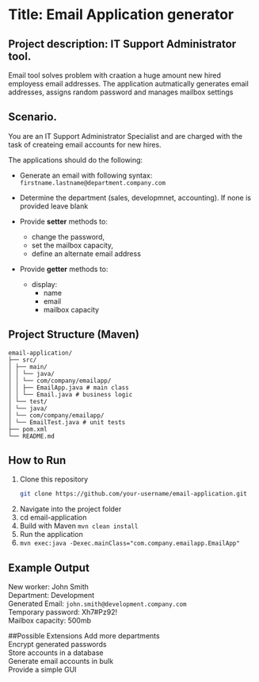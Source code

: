 # Title: Email Application generator

## Project description: IT Support Administrator tool. 
Email tool solves problem with craation a huge amount new hired employess email addresses.
The application autmatically generates email addresses, assigns random password and manages 
mailbox settings

## Scenario.
You are an IT Support Administrator Specialist and are charged with the task of createing 
email accounts for new hires.

The applications should do the following:
- Generate an email with following syntax:
`firstname.lastname@department.company.com`
  
- Determine the department (sales, developmnet, accounting). If none
is provided leave blank
  
- Provide **setter** methods to:
    - change the password, 
    - set the mailbox capacity, 
    - define an alternate email address
- Provide **getter** methods to:
    - display:
        - name
        - email
        - mailbox capacity


## Project Structure (Maven)
```
email-application/
├── src/
│ ├── main/
│ │ └── java/
│ │ └── com/company/emailapp/
│ │ ├── EmailApp.java # main class
│ │ └── Email.java # business logic
│ └── test/
│ └── java/
│ └── com/company/emailapp/
│ └── EmailTest.java # unit tests
├── pom.xml
└── README.md
```

## How to Run
1. Clone this repository
   ```bash
   git clone https://github.com/your-username/email-application.git
2. Navigate into the project folder
3. cd email-application
4. Build with Maven ```mvn clean install```
5. Run the application
6. ```mvn exec:java -Dexec.mainClass="com.company.emailapp.EmailApp"```

## Example Output
New worker: John Smith  
Department: Development  
Generated Email: ```john.smith@development.company.com```   
Temporary password: Xh7#Pz92!   
Mailbox capacity: 500mb 

##Possible Extensions
Add more departments    
Encrypt generated passwords     
Store accounts in a database   
Generate email accounts in bulk    
Provide a simple GUI    